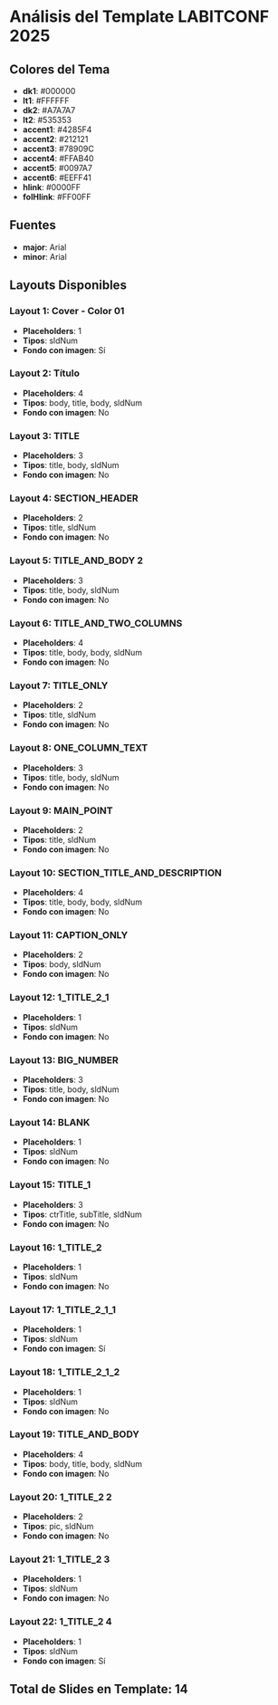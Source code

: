 # Análisis del Template LABITCONF 2025

## Colores del Tema

- **dk1**: #000000
- **lt1**: #FFFFFF
- **dk2**: #A7A7A7
- **lt2**: #535353
- **accent1**: #4285F4
- **accent2**: #212121
- **accent3**: #78909C
- **accent4**: #FFAB40
- **accent5**: #0097A7
- **accent6**: #EEFF41
- **hlink**: #0000FF
- **folHlink**: #FF00FF

## Fuentes

- **major**: Arial
- **minor**: Arial

## Layouts Disponibles

### Layout 1: Cover - Color 01
- **Placeholders**: 1
- **Tipos**: sldNum
- **Fondo con imagen**: Sí

### Layout 2: Título
- **Placeholders**: 4
- **Tipos**: body, title, body, sldNum
- **Fondo con imagen**: No

### Layout 3: TITLE
- **Placeholders**: 3
- **Tipos**: title, body, sldNum
- **Fondo con imagen**: No

### Layout 4: SECTION_HEADER
- **Placeholders**: 2
- **Tipos**: title, sldNum
- **Fondo con imagen**: No

### Layout 5: TITLE_AND_BODY 2
- **Placeholders**: 3
- **Tipos**: title, body, sldNum
- **Fondo con imagen**: No

### Layout 6: TITLE_AND_TWO_COLUMNS
- **Placeholders**: 4
- **Tipos**: title, body, body, sldNum
- **Fondo con imagen**: No

### Layout 7: TITLE_ONLY
- **Placeholders**: 2
- **Tipos**: title, sldNum
- **Fondo con imagen**: No

### Layout 8: ONE_COLUMN_TEXT
- **Placeholders**: 3
- **Tipos**: title, body, sldNum
- **Fondo con imagen**: No

### Layout 9: MAIN_POINT
- **Placeholders**: 2
- **Tipos**: title, sldNum
- **Fondo con imagen**: No

### Layout 10: SECTION_TITLE_AND_DESCRIPTION
- **Placeholders**: 4
- **Tipos**: title, body, body, sldNum
- **Fondo con imagen**: No

### Layout 11: CAPTION_ONLY
- **Placeholders**: 2
- **Tipos**: body, sldNum
- **Fondo con imagen**: No

### Layout 12: 1_TITLE_2_1
- **Placeholders**: 1
- **Tipos**: sldNum
- **Fondo con imagen**: No

### Layout 13: BIG_NUMBER
- **Placeholders**: 3
- **Tipos**: title, body, sldNum
- **Fondo con imagen**: No

### Layout 14: BLANK
- **Placeholders**: 1
- **Tipos**: sldNum
- **Fondo con imagen**: No

### Layout 15: TITLE_1
- **Placeholders**: 3
- **Tipos**: ctrTitle, subTitle, sldNum
- **Fondo con imagen**: No

### Layout 16: 1_TITLE_2
- **Placeholders**: 1
- **Tipos**: sldNum
- **Fondo con imagen**: No

### Layout 17: 1_TITLE_2_1_1
- **Placeholders**: 1
- **Tipos**: sldNum
- **Fondo con imagen**: Sí

### Layout 18: 1_TITLE_2_1_2
- **Placeholders**: 1
- **Tipos**: sldNum
- **Fondo con imagen**: No

### Layout 19: TITLE_AND_BODY
- **Placeholders**: 4
- **Tipos**: body, title, body, sldNum
- **Fondo con imagen**: No

### Layout 20: 1_TITLE_2 2
- **Placeholders**: 2
- **Tipos**: pic, sldNum
- **Fondo con imagen**: No

### Layout 21: 1_TITLE_2 3
- **Placeholders**: 1
- **Tipos**: sldNum
- **Fondo con imagen**: No

### Layout 22: 1_TITLE_2 4
- **Placeholders**: 1
- **Tipos**: sldNum
- **Fondo con imagen**: Sí

## Total de Slides en Template: 14

